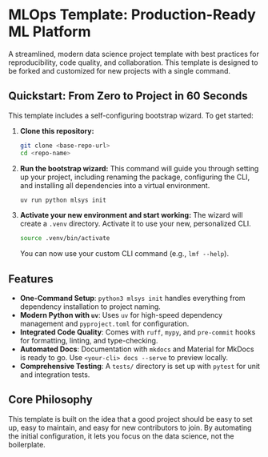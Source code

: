 # MLOps Template: Production-Ready ML Platform

A streamlined, modern data science project template with best practices for reproducibility, code quality, and collaboration. This template is designed to be forked and customized for new projects with a single command.

## Quickstart: From Zero to Project in 60 Seconds

This template includes a self-configuring bootstrap wizard. To get started:

1.  **Clone this repository:**
    ```bash
    git clone <base-repo-url>
    cd <repo-name>
    ```

2.  **Run the bootstrap wizard:**
    This command will guide you through setting up your project, including renaming the package, configuring the CLI, and installing all dependencies into a virtual environment.
    ```bash
    uv run python mlsys init
    ```

3.  **Activate your new environment and start working:**
    The wizard will create a `.venv` directory. Activate it to use your new, personalized CLI.
    ```bash
    source .venv/bin/activate
    ```
    You can now use your custom CLI command (e.g., `lmf --help`).

## Features

*   **One-Command Setup**: `python3 mlsys init` handles everything from dependency installation to project naming.
*   **Modern Python with `uv`**: Uses `uv` for high-speed dependency management and `pyproject.toml` for configuration.
*   **Integrated Code Quality**: Comes with `ruff`, `mypy`, and `pre-commit` hooks for formatting, linting, and type-checking.
*   **Automated Docs**: Documentation with `mkdocs` and Material for MkDocs is ready to go. Use `<your-cli> docs --serve` to preview locally.
*   **Comprehensive Testing**: A `tests/` directory is set up with `pytest` for unit and integration tests.

## Core Philosophy

This template is built on the idea that a good project should be easy to set up, easy to maintain, and easy for new contributors to join. By automating the initial configuration, it lets you focus on the data science, not the boilerplate.
